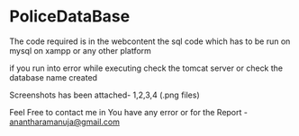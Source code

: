 # PoliceDataBase

The code required is in the webcontent
the sql code which has to be run on mysql on xampp or any other platform

if you run into error while executing 
check the tomcat server or check the database name created 

Screenshots has been attached- 1,2,3,4 (.png files)

Feel Free to contact me in You have any error or for the Report - anantharamanuja@gmail.com
